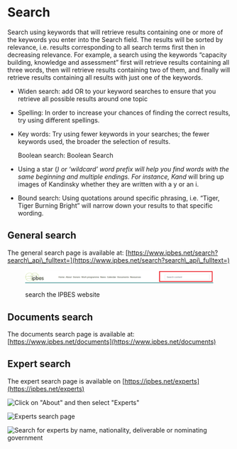 # Search

Search using keywords that will retrieve results containing one or more of the keywords you enter into the Search field. The results will be sorted by relevance, i.e. results corresponding to all search terms first then in decreasing relevance. For example, a search using the keywords “capacity building, knowledge and assessment” first will retrieve results containing all three words, then will retrieve results containing two of them, and finally will retrieve results containing all results with just one of the keywords.

* Widen search: add OR to your keyword searches to ensure that you retrieve all possible results around one topic
* Spelling: In order to increase your chances of finding the correct results, try using different spellings.
*   Key words: Try using fewer keywords in your searches; the fewer keywords used, the broader the selection of results.

    Boolean search: Boolean Search
* Using a star (_) or ‘wildcard’ word prefix will help you find words with the same beginning and multiple endings. For instance, Kand_ will bring up images of Kandinsky whether they are written with a y or an i.
* Bound search: Using quotations around specific phrasing, i.e. “Tiger, Tiger Burning Bright” will narrow down your results to that specific wording.

## General search

The general search page is available at: [https://www.ipbes.net/search?search\_api\_fulltext=](https://www.ipbes.net/search?search\_api\_fulltext=)

<figure><img src="../.gitbook/assets/search.png" alt=""><figcaption><p>search the IPBES website</p></figcaption></figure>

## Documents search

The documents search page is available at: [https://www.ipbes.net/documents](https://www.ipbes.net/documents)

## Expert search

The expert search page is available on [https://ipbes.net/experts](https://ipbes.net/experts)

![Click on "About" and then select "Experts"](../.gitbook/assets/experts\_1.jpg)

![Experts search page](../.gitbook/assets/experts\_2.jpg)

![Search for experts by name, nationality, deliverable or nominating government](../.gitbook/assets/experts\_3.jpg)

